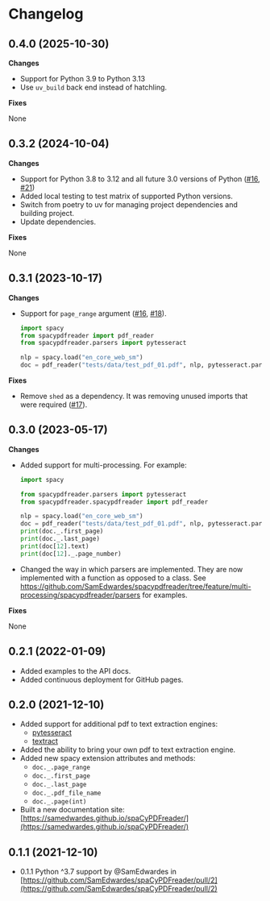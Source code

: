 # Changelog

## 0.4.0 (2025-10-30)

**Changes**

- Support for Python 3.9 to Python 3.13
- Use `uv_build` back end instead of hatchling.

**Fixes**

None

## 0.3.2 (2024-10-04)

**Changes**

- Support for Python 3.8 to 3.12 and all future 3.0 versions of Python ([#16](https://github.com/SamEdwardes/spacypdfreader/issues/16), [#21](https://github.com/SamEdwardes/spacypdfreader/issues/21))
- Added local testing to test matrix of supported Python versions.
- Switch from poetry to uv for managing project dependencies and building project.
- Update dependencies.

**Fixes**

None

## 0.3.1 (2023-10-17)

**Changes**

- Support for `page_range` argument ([#16](https://github.com/SamEdwardes/spacypdfreader/issues/16), [#18](https://github.com/SamEdwardes/spacypdfreader/issues/18)).

  ```python
  import spacy
  from spacypdfreader import pdf_reader
  from spacypdfreader.parsers import pytesseract

  nlp = spacy.load("en_core_web_sm")
  doc = pdf_reader("tests/data/test_pdf_01.pdf", nlp, pytesseract.parser, n_processes=4, page_range=(2, 3))
  ```

**Fixes**

- Remove `shed` as a dependency. It was removing unused imports that were required ([#17](https://github.com/SamEdwardes/spacypdfreader/issues/17)).

## 0.3.0 (2023-05-17)

**Changes**

- Added support for multi-processing. For example:

  ```python
  import spacy

  from spacypdfreader.parsers import pytesseract
  from spacypdfreader.spacypdfreader import pdf_reader

  nlp = spacy.load("en_core_web_sm")
  doc = pdf_reader("tests/data/test_pdf_01.pdf", nlp, pytesseract.parser, n_processes=4)
  print(doc._.first_page)
  print(doc._.last_page)
  print(doc[12].text)
  print(doc[12]._.page_number)
  ```

- Changed the way in which parsers are implemented. They are now implemented with a function as opposed to a class. See <https://github.com/SamEdwardes/spacypdfreader/tree/feature/multi-processing/spacypdfreader/parsers> for examples.

**Fixes**

None

## 0.2.1 (2022-01-09)

- Added examples to the API docs.
- Added continuous deployment for GitHub pages.

## 0.2.0 (2021-12-10)

- Added support for additional pdf to text extraction engines:
  - [pytesseract](https://pypi.org/project/pytesseract/)
  - [textract](https://textract.readthedocs.io/en/stable/index.html)
- Added the ability to bring your own pdf to text extraction engine.
- Added new spacy extension attributes and methods:
  - `doc._.page_range`
  - `doc._.first_page`
  - `doc._.last_page`
  - `doc._.pdf_file_name`
  - `doc._.page(int)`
- Built a new documentation site: [https://samedwardes.github.io/spaCyPDFreader/](https://samedwardes.github.io/spaCyPDFreader/)

## 0.1.1 (2021-12-10)

- 0.1.1 Python ^3.7 support by @SamEdwardes in [https://github.com/SamEdwardes/spaCyPDFreader/pull/2](https://github.com/SamEdwardes/spaCyPDFreader/pull/2)

